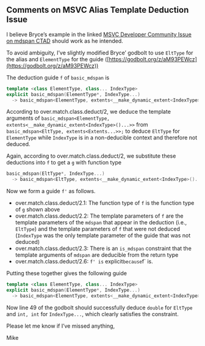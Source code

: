 ## Comments on MSVC Alias Template Deduction Issue 
I believe Bryce’s example in the linked [MSVC Developer Community Issue on mdspan CTAD](https://developercommunity.visualstudio.com/t/Alias-template-argument-deduction-leads/1428672) should work as he intended.

To avoid ambiguity, I’ve slightly modified Bryce’ godbolt to use `EltType` for the alias and `ElementType` for the guide ([https://godbolt.org/z/aM93PEWcz](https://godbolt.org/z/aM93PEWcz))

The deduction guide `f` of `basic_mdspan` is 
```c++
template <class ElementType, class... IndexType>
explicit basic_mdspan(ElementType*, IndexType...)
  -> basic_mdspan<ElementType, extents<__make_dynamic_extent<IndexType>()...>>;
```

According to over.match.class.deduct/2, we deduce the template arguments of `basic_mdspan<ElementType, extents<__make_dynamic_extent<IndexType>()...>>` from `basic_mdspan<EltType, extents<Extents...>>;` to deduce `EltType` for `ElementType` while `IndexType` is in a non-deducible context and therefore not deduced.

Again, according to over.match.class.deduct/2, we substitute these deductions into `f` to get a `g` with function type   
```c++
basic_mdspan(EltType*, IndexType...)
  -> basic_mdspan<EltType, extents<__make_dynamic_extent<IndexType>()...>>;
```
 Now we form a guide `f'` as follows.

*   over.match.class.deduct/2.1: The function type of `f` is the function type of `g` shown above
*   over.match.class.deduct/2.2: The template parameters of `f` are the template parameters of the `mdspan` that appear in the deduction (i.e., `EltType`) and the template parameters of `f` that were not deduced (`IndexType` was the only template parameter of the guide that was not deduced)
*   over.match.class.deduct/2.3: There is an `is_mdspan` constraint that the template arguments of `mdspan` are deducible from the return type
*   over.match.class.deduct/2.6: `f' is` explicit`because`f\` is.

Putting these together gives the following guide   
```c++
template <class ElementType, class... IndexType>
explicit basic_mdspan(ElementType*, IndexType...)
  -> basic_mdspan<ElementType, extents<__make_dynamic_extent<IndexType>()...>>;
```

 Now line 49 of the godbolt should successfully deduce `double` for `EltType` and `int, int` for `IndexType...`, which clearly satisfies the constraint.

Please let me know if I’ve missed anything,

Mike   

